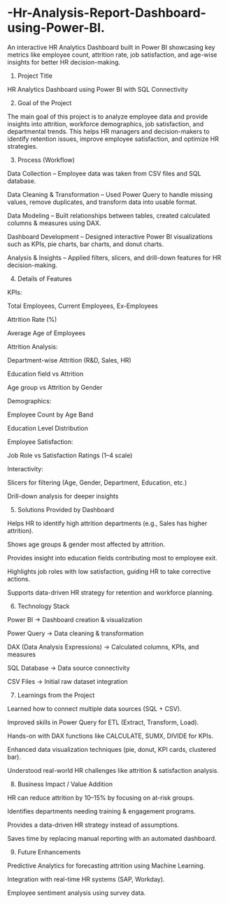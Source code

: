 # -Hr-Analysis-Report-Dashboard-using-Power-BI.
An interactive HR Analytics Dashboard built in Power BI showcasing key metrics like employee count, attrition rate, job satisfaction, and age-wise insights for better HR decision-making.

1. Project Title

HR Analytics Dashboard using Power BI with SQL Connectivity

2. Goal of the Project

The main goal of this project is to analyze employee data and provide insights into attrition, workforce demographics, job satisfaction, and departmental trends. This helps HR managers and decision-makers to identify retention issues, improve employee satisfaction, and optimize HR strategies.

3. Process (Workflow)

Data Collection – Employee data was taken from CSV files and SQL database.

Data Cleaning & Transformation – Used Power Query to handle missing values, remove duplicates, and transform data into usable format.

Data Modeling – Built relationships between tables, created calculated columns & measures using DAX.

Dashboard Development – Designed interactive Power BI visualizations such as KPIs, pie charts, bar charts, and donut charts.

Analysis & Insights – Applied filters, slicers, and drill-down features for HR decision-making.

4. Details of Features

KPIs:

Total Employees, Current Employees, Ex-Employees

Attrition Rate (%)

Average Age of Employees

Attrition Analysis:

Department-wise Attrition (R&D, Sales, HR)

Education field vs Attrition

Age group vs Attrition by Gender

Demographics:

Employee Count by Age Band

Education Level Distribution

Employee Satisfaction:

Job Role vs Satisfaction Ratings (1–4 scale)

Interactivity:

Slicers for filtering (Age, Gender, Department, Education, etc.)

Drill-down analysis for deeper insights

5. Solutions Provided by Dashboard

Helps HR to identify high attrition departments (e.g., Sales has higher attrition).

Shows age groups & gender most affected by attrition.

Provides insight into education fields contributing most to employee exit.

Highlights job roles with low satisfaction, guiding HR to take corrective actions.

Supports data-driven HR strategy for retention and workforce planning.

6. Technology Stack

Power BI → Dashboard creation & visualization

Power Query → Data cleaning & transformation

DAX (Data Analysis Expressions) → Calculated columns, KPIs, and measures

SQL Database → Data source connectivity

CSV Files → Initial raw dataset integration

7. Learnings from the Project

Learned how to connect multiple data sources (SQL + CSV).

Improved skills in Power Query for ETL (Extract, Transform, Load).

Hands-on with DAX functions like CALCULATE, SUMX, DIVIDE for KPIs.

Enhanced data visualization techniques (pie, donut, KPI cards, clustered bar).

Understood real-world HR challenges like attrition & satisfaction analysis.

8. Business Impact / Value Addition

HR can reduce attrition by 10–15% by focusing on at-risk groups.

Identifies departments needing training & engagement programs.

Provides a data-driven HR strategy instead of assumptions.

Saves time by replacing manual reporting with an automated dashboard.

9. Future Enhancements

Predictive Analytics for forecasting attrition using Machine Learning.

Integration with real-time HR systems (SAP, Workday).

Employee sentiment analysis using survey data.
